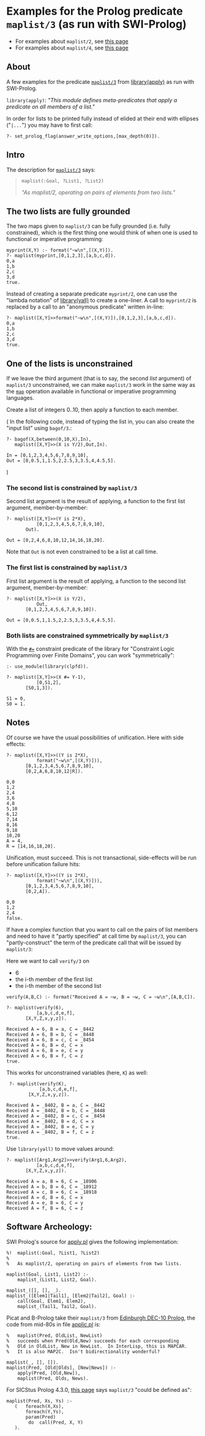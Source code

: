 # Examples for the Prolog predicate `maplist/3` (as run with SWI-Prolog)

- For examples about `maplist/2`, see [this page](maplist_2_examples.md)
- For examples about `maplist/4`, see [this page](maplist_4_examples.md)

## About

A few examples for the predicate [`maplist/3`](https://eu.swi-prolog.org/pldoc/doc_for?object=maplist/3) 
from [library(apply)](https://eu.swi-prolog.org/pldoc/man?section=apply) as run with SWI-Prolog.

`library(apply)`: _"This module defines meta-predicates that apply a predicate on all members of a list."_

In order for lists to be printed fully instead of elided at their end with ellipses ("`|...`") you may have
to first call:

````
?- set_prolog_flag(answer_write_options,[max_depth(0)]).
````

## Intro

The description for [`maplist/3`](https://eu.swi-prolog.org/pldoc/doc_for?object=maplist/3) says:

> `maplist(:Goal, ?List1, ?List2)`
>
> _"As maplist/2, operating on pairs of elements from two lists."_

## The two lists are fully grounded

The two maps given to `maplist/3` can be fully grounded (i.e. fully constrained), which is the first thing one
would think of when one is used to functional or imperative programming:

````
myprint(X,Y) :- format("~w\n",[(X,Y)]).
?- maplist(myprint,[0,1,2,3],[a,b,c,d]).
0,a
1,b
2,c
3,d
true.
````

Instead of creating a separate predicate `myprint/2`, one can use the "lambda notation" of
[library(yall)](https://www.swi-prolog.org/pldoc/man?section=yall) to create a one-liner.
A  call to `myprint/2` is replaced by a call to an "anonymous predicate" written in-line:

````
?- maplist([X,Y]>>format("~w\n",[(X,Y)]),[0,1,2,3],[a,b,c,d]).
0,a
1,b
2,c
3,d
true.
````

## One of the lists is unconstrained

If we leave the third argument (that is to say, the second _list_ argument) of `maplist/3` unconstrained, 
we can make `maplist/3` work in the same way as the 
[`map`](https://en.wikipedia.org/wiki/Map_(higher-order_function)) operation
available in functional or imperative programming languages.

Create a list of integers 0..10, then apply a function to each member.

(
In the following code, instead of typing the list in, you can also create the "input list" using `bagof/3`.:

````
?- bagof(X,between(0,10,X),In),
   maplist([X,Y]>>(X is Y/2),Out,In).
   
In = [0,1,2,3,4,5,6,7,8,9,10],
Out = [0,0.5,1,1.5,2,2.5,3,3.5,4,4.5,5].
````
)

### The second list is constrained by `maplist/3`

Second list argument is the result of applying, a function to the first list argument, member-by-member:

````
?- maplist([X,Y]>>(Y is 2*X),
           [0,1,2,3,4,5,6,7,8,9,10],
	   Out).

Out = [0,2,4,6,8,10,12,14,16,18,20].
````

Note that `Out` is not even constrained to be a list at call time.

### The first list is constrained by `maplist/3`

First list argument is the result of applying, a function to the second list argument, member-by-member: 

````
?- maplist([X,Y]>>(X is Y/2),
           Out,
	   [0,1,2,3,4,5,6,7,8,9,10]).

Out = [0,0.5,1,1.5,2,2.5,3,3.5,4,4.5,5].
````

### Both lists are constrained symmetrically by `maplist/3`

With the [`#=`](https://eu.swi-prolog.org/pldoc/doc_for?object=%23%3D%20/%202) constraint
predicate of the library for "Constraint Logic Programming over Finite Domains", you can work "symmetrically":

````
:- use_module(library(clpfd)).

?- maplist([X,Y]>>(X #= Y-1),
           [0,S1,2],
	   [S0,1,3]).

S1 = 0,
S0 = 1.
````

## Notes 

Of course we have the usual possibilities of unification. Here with side effects:

````
?- maplist([X,Y]>>((Y is 2*X),
           format("~w\n",[(X,Y)])),
	   [0,1,2,3,4,5,6,7,8,9,10],
	   [0,2,A,6,8,10,12|R]).
	   
0,0
1,2
2,4
3,6
4,8
5,10
6,12
7,14
8,16
9,18
10,20
A = 4,
R = [14,16,18,20].
````

Unification, must succeed. This is not transactional, side-effects will be run before unification failure
hits:

````
?- maplist([X,Y]>>((Y is 2*X),
           format("~w\n",[(X,Y)])),
	   [0,1,2,3,4,5,6,7,8,9,10],
	   [0,2,A]).
	   
0,0
1,2
2,4
false.
````

If have a complex function that you want to call on the pairs of list members and need to have it "partly specified"
at call time by `maplist/3`, you can "partly-construct" the term of the predicate call that will be issued by `maplist/3`: 

Here we want to call `verify/3` on 

- 6
- the i-th member of the first list
- the i-th member of the second list

```
verify(A,B,C) :- format("Received A = ~w, B = ~w, C = ~w\n",[A,B,C]).

?- maplist(verify(6), 
           [a,b,c,d,e,f],
	   [X,Y,Z,x,y,z]).
	   
Received A = 6, B = a, C = _8442
Received A = 6, B = b, C = _8448
Received A = 6, B = c, C = _8454
Received A = 6, B = d, C = x
Received A = 6, B = e, C = y
Received A = 6, B = f, C = z
true.
```

This works for unconstrained variables (here, `K`) as well:

```
 ?- maplist(verify(K),
            [a,b,c,d,e,f],
	    [X,Y,Z,x,y,z]).
	    
Received A = _8402, B = a, C = _8442
Received A = _8402, B = b, C = _8448
Received A = _8402, B = c, C = _8454
Received A = _8402, B = d, C = x
Received A = _8402, B = e, C = y
Received A = _8402, B = f, C = z
true.
```

Use `library(yall)` to move values around:

```
?- maplist([Arg1,Arg2]>>verify(Arg1,6,Arg2),
           [a,b,c,d,e,f],
	   [X,Y,Z,x,y,z]).
	   
Received A = a, B = 6, C = _18906
Received A = b, B = 6, C = _18912
Received A = c, B = 6, C = _18918
Received A = d, B = 6, C = x
Received A = e, B = 6, C = y
Received A = f, B = 6, C = z
```

## Software Archeology:

SWI Prolog's source for [apply.pl](https://github.com/SWI-Prolog/swipl-devel/blob/master/library/apply.pl) 
gives the following implementation:

````
%!  maplist(:Goal, ?List1, ?List2)
%
%   As maplist/2, operating on pairs of elements from two lists.

maplist(Goal, List1, List2) :-
    maplist_(List1, List2, Goal).

maplist_([], [], _).
maplist_([Elem1|Tail1], [Elem2|Tail2], Goal) :-
    call(Goal, Elem1, Elem2),
    maplist_(Tail1, Tail2, Goal).
````    
    
Picat and B-Prolog take their `maplist/3` from [Edinburgh DEC-10 Prolog](http://www.picat-lang.org/bprolog/publib/index.html), the code from mid-80s in file [applic.pl](http://www.picat-lang.org/bprolog/publib/applic.html) is:

````
%   maplist(Pred, OldList, NewList)
%   succeeds when Pred(Old,New) succeeds for each corresponding
%   Old in OldList, New in NewList.  In InterLisp, this is MAPCAR. 
%   It is also MAP2C.  Isn't bidirectionality wonderful?

maplist(_, [], []).
maplist(Pred, [Old|Olds], [New|News]) :-
	apply(Pred, [Old,New]),
	maplist(Pred, Olds, News).
```` 
 
For SICStus Prolog 4.3.0, [this page](https://sicstus.sics.se/sicstus/docs/4.3.0/html/sicstus/lib_002dlists.html)
says `maplist/3` "could be defined as":

```` 
maplist(Pred, Xs, Ys) :-
   (   foreach(X,Xs),
       foreach(Y,Ys),
       param(Pred)
      	do  call(Pred, X, Y)
   ).
```` 
